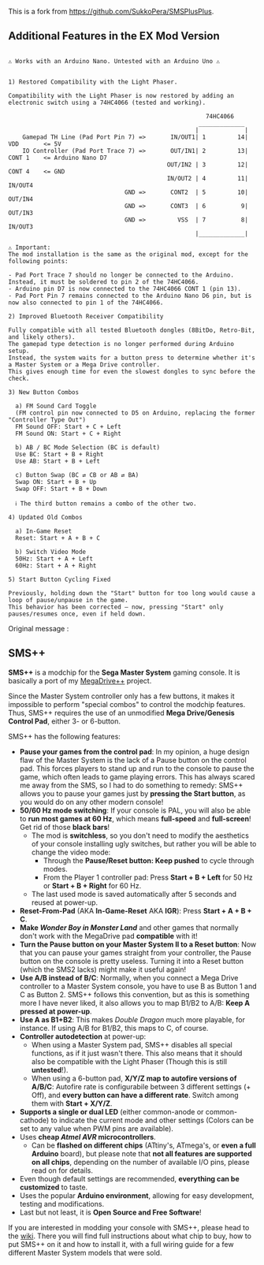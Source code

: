 This is a fork from https://github.com/SukkoPera/SMSPlusPlus.

## Additional Features in the EX Mod Version

```

⚠️ Works with an Arduino Nano. Untested with an Arduino Uno ⚠️


1) Restored Compatibility with the Light Phaser.

Compatibility with the Light Phaser is now restored by adding an electronic switch using a 74HC4066 (tested and working).

                                                        74HC4066
                                                      _____________
                                                     |             |
    Gamepad TH Line (Pad Port Pin 7) =>       IN/OUT1| 1         14| VDD       <= 5V
    IO Controller (Pad Port Trace 7) =>       OUT/IN1| 2         13| CONT 1    <= Arduino Nano D7
                                             OUT/IN2 | 3         12| CONT 4    <= GND
                                             IN/OUT2 | 4         11| IN/OUT4
                                 GND =>       CONT2  | 5         10| OUT/IN4
                                 GND =>       CONT3  | 6          9| OUT/IN3
                                 GND =>         VSS  | 7          8| IN/OUT3
                                                     |_____________|

⚠️ Important:
The mod installation is the same as the original mod, except for the following points:

- Pad Port Trace 7 should no longer be connected to the Arduino. Instead, it must be soldered to pin 2 of the 74HC4066.
- Arduino pin D7 is now connected to the 74HC4066 CONT 1 (pin 13).
- Pad Port Pin 7 remains connected to the Arduino Nano D6 pin, but is now also connected to pin 1 of the 74HC4066.

2) Improved Bluetooth Receiver Compatibility

Fully compatible with all tested Bluetooth dongles (8BitDo, Retro-Bit, and likely others).
The gamepad type detection is no longer performed during Arduino setup.
Instead, the system waits for a button press to determine whether it's a Master System or a Mega Drive controller.
This gives enough time for even the slowest dongles to sync before the check.

3) New Button Combos

  a) FM Sound Card Toggle
  (FM control pin now connected to D5 on Arduino, replacing the former "Controller Type Out")
  FM Sound OFF: Start + C + Left
  FM Sound ON: Start + C + Right

  b) AB / BC Mode Selection (BC is default)
  Use BC: Start + B + Right
  Use AB: Start + B + Left
  
  c) Button Swap (BC ⇄ CB or AB ⇄ BA)
  Swap ON: Start + B + Up
  Swap OFF: Start + B + Down
  
  ℹ️ The third button remains a combo of the other two.

4) Updated Old Combos

  a) In-Game Reset
  Reset: Start + A + B + C
  
  b) Switch Video Mode
  50Hz: Start + A + Left
  60Hz: Start + A + Right

5) Start Button Cycling Fixed

Previously, holding down the "Start" button for too long would cause a loop of pause/unpause in the game.
This behavior has been corrected — now, pressing "Start" only pauses/resumes once, even if held down.

```

Original message :

## SMS++

**SMS++** is a modchip for the **Sega Master System** gaming console. It is basically a port of my [MegaDrive++](https://github.com/SukkoPera/MegaDrivePlusPlus) project.

Since the Master System controller only has a few buttons, it makes it impossible to perform "special combos" to control the modchip features. Thus, SMS++ requires the use of an unmodified **Mega Drive/Genesis Control Pad**, either 3- or 6-button.

SMS++ has the following features:

- **Pause your games from the control pad**: In my opinion, a huge design flaw of the Master System is the lack of a Pause button on the control pad. This forces players to stand up and run to the console to pause the game, which often leads to game playing errors. This has always scared me away from the SMS, so I had to do something to remedy: SMS++ allows you to pause your games just by **pressing the Start button**, as you would do on any other modern console!
- **50/60 Hz mode switching**: If your console is PAL, you will also be able to **run most games at 60 Hz**, which means **full-speed** and **full-screen**! Get rid of those **black bars**!
  - The mod is **switchless**, so you don't need to modify the aesthetics of your console installing ugly switches, but rather you will be able to change the video mode:
    - Through the **Pause/Reset button: Keep pushed** to cycle through modes.
    - From the Player 1 controller pad: Press **Start + B + Left** for 50 Hz or **Start + B + Right** for 60 Hz.
  - The last used mode is saved automatically after 5 seconds and reused at power-up.
- **Reset-From-Pad** (AKA **In-Game-Reset** AKA **IGR**): Press **Start + A + B + C**.
- **Make _Wonder Boy in Monster Land_** and other games that normally don't work with the MegaDrive pad **compatible** with it!
- **Turn the Pause button on your Master System II to a Reset button**: Now that you can pause your games straight from your controller, the Pause button on the console is pretty useless. Turning it into a Reset button (which the SMS2 lacks) might make it useful again!
- **Use A/B instead of B/C**: Normally, when you connect a Mega Drive controller to a Master System console, you have to use B as Button 1 and C as Button 2. SMS++ follows this convention, but as this is something more I have never liked, it also allows you to map B1/B2 to A/B: **Keep A pressed at power-up**.
- **Use A as B1+B2**: This makes *Double Dragon* much more playable, for instance. If using A/B for B1/B2, this maps to C, of course.
- **Controller autodetection** at power-up:
  - When using a Master System pad, SMS++ disables all special functions, as if it just wasn't there. This also means that it should also be compatible with the Light Phaser (Though this is still **untested**!).
  - When using a 6-button pad, **X/Y/Z map to autofire versions of A/B/C**: Autofire rate is configurabile between 3 different settings (+ Off), and **every button can have a different rate**. Switch among them with **Start + X/Y/Z**.
- **Supports a single or dual LED** (either common-anode or common-cathode) to indicate the current mode and other settings (Colors can be set to any value when PWM pins are available).
- Uses **cheap *Atmel AVR* microcontrollers**.
  - Can be **flashed on different chips** (ATtiny's, ATmega's, or **even a full Arduino** board), but please note that **not all features are supported on all chips**, depending on the number of available I/O pins, please read on for details.
- Even though default settings are recommended, **everything can be customized** to taste.
- Uses the popular **Arduino environment**, allowing for easy development, testing and modifications.
- Last but not least, it is **Open Source and Free Software**!


If you are interested in modding your console with SMS++, please head to the [wiki](https://github.com/SukkoPera/SMSPlusPlus/wiki). There you will find full instructions about what chip to buy, how to put SMS++ on it and how to install it, with a full wiring guide for a few different Master System models that were sold.
